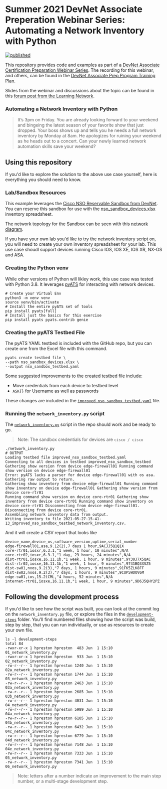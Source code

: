 # Summer 2021 DevNet Associate Preperation Webinar Series: Automating a Network Inventory with Python

[![published](https://static.production.devnetcloud.com/codeexchange/assets/images/devnet-published.svg)](https://developer.cisco.com/codeexchange/github/repo/hpreston/summer2021-devasc-prep-network-inventory-01)

This repository provides code and examples as part of a [DevNet Associate Certification Preparation Webinar Series](https://learningnetwork.cisco.com/s/article/devnet-associate-prep-program-in-one-place). The recording for this webinar, and others, can be found in the [DevNet Associate Prep Program Training Plan](https://learningnetwork.cisco.com/s/learning-plan-detail-standard?ltui__urlRecordId=a1c3i0000007q9cAAA&ltui__urlRedirect=learning-plan-detail-standard&t=1596603514739).

Slides from the webinar and discussions about the topic can be found in this [forum post from the Learning Network](https://learningnetwork.cisco.com/s/question/0D53i00001GCgmSCAT/devnet-associate-prep-automating-a-network-inventory-with-python?t=1623087847018).

### Automating a Network Inventory with Python

> It’s 3pm on Friday. You are already looking forward to your weekend and bingeing the latest season of your favorite show that just dropped. Your boss shows up and tells you he needs a full network inventory by Monday at 8am. He apologizes for ruining your weekend as he heads out to a concert. Can your newly learned network automation skills save your weekend?

## Using this repository 
If you'd like to explore the solution to the above use case yourself, here is everything you should need to know.  

### Lab/Sandbox Resources 
This example leverages the [Cisco NSO Reservable Sandbox from DevNet](https://devnetsandbox.cisco.com/RM/Diagram/Index/43964e62-a13c-4929-bde7-a2f68ad6b27c?diagramType=Topology).  You can reserve this sandbox for use with the [nso_sandbox_devices.xlsx](nso_sandbox_devices.xlsx) inventory spreadsheet.  

The network topology for the Sandbox can be seen with this [network diagram](NSO-Sandbox-Lab-Network-Topology.jpg).

If you have your own lab you'd like to try the network inventory script on, you will need to create your own inventory spreadsheet for your lab.  This use case shoudl support devices running Cisco IOS, IOS XE, IOS XR, NX-OS and ASA. 

### Creating the Python venv 
While other versions of Python will likley work, this use case was tested with Python 3.8.  It leverages [pyATS](https://developer.cisco.com/pyats) for interacting with network devices. 

```
# Create your Virtual Env
python3 -m venv venv
source venv/bin/activate
# Install the entire pyATS set of tools
pip install pyats[full]
# Install just the basics for this exercise
pip install pyats pyats.contrib genie
```

### Creating the pyATS Testbed File 
The pyATS YAML testbed is included with the GitHub repo, but you can create one from the Excel file with this command. 

```
pyats create testbed file \
--path nso_sandbox_devices.xlsx \
--output nso_sandbox_testbed.yaml
```

Some suggested improvements to the created testbed file include: 

* Move credentials from each device to testbed level
* `ASK{}` for Username as well as passwords

These changes are included in the [`improved_nso_sandbox_testbed.yaml`](improved_nso_sandbox_testbed.yaml) file. 

### Running the `network_inventory.py` script 
The [`network_inventory.py`](network_inventory.py) script in the repo should work and be ready to go.  

> Note: The sandbox credentials for devices are `cisco / cisco`

```
./network_inventory.py
# OUTPUT
Loading testbed file improved_nso_sandbox_testbed.yaml
Connecting to all devices in testbed improved_nso_sandbox_testbed
Gathering show version from device edge-firewall01 Running command show version on device edge-firewall01
Error: pyATS lacks a parser for device edge-firewall01 with os asa. Gathering raw output to return.
Gathering show inventory from device edge-firewall01 Running command show inventory on device edge-firewall01 Gathering show version from device core-rtr01
Running command show version on device core-rtr01 Gathering show inventory from device core-rtr01 Running command show inventory on device core-rtr01 Disconnecting from device edge-firewall01. Disconnecting from device core-rtr01.
Assembling network inventory data from output.
Writing inventory to file 2021-05-27-15-41- 13_improved_nso_sandbox_testbed_network_inventory.csv.
```

And it will create a CSV report that looks like 

```csv
device_name,device_os,software_version,uptime,serial_number 
edge-firewall01,asa,9.12(2),7 days 1 hour,9ACJJ5Q1Q1X 
core-rtr01,iosxr,6.3.1,"1 week, 1 hour, 10 minutes",N/A 
core-rtr02,iosxr,6.3.1,"1 day, 23 hours, 24 minutes",N/A 
dist-rtr01,iosxe,16.11.1b,"1 week, 1 hour, 9 minutes",9Y30J7X5QAC 
dist-rtr02,iosxe,16.11.1b,"1 week, 1 hour, 9 minutes",9741BQ3XSZ5 
dist-sw01,nxos,9.2(3),"7 days, 1 hours, 9 minutes",91FK5ZLK8FF 
dist-sw02,nxos,9.2(3),"7 days, 1 hours, 9 minutes",9CUP5WOOV6M 
edge-sw01,ios,15.2(CML,"4 hours, 52 minutes",N/A 
internet-rtr01,iosxe,16.11.1b,"1 week, 1 hour, 9 minutes",9D6J5QHY2PZ
```

## Following the development process 
If you'd like to see how the script was built, you can look at the commit log on the `network_inventory.py` file, or explore the files in the [`development-steps`](development-steps/) folder.  You'll find numbered files showing how the script was build, step by step, that you can run individually, or use as resources to create your own file.  

```
ls -l development-steps 
total 84
-rwxr-xr-x 1 hpreston hpreston  483 Jun  1 15:10 01_network_inventory.py
-rwxr-xr-x 1 hpreston hpreston  933 Jun  1 15:10 02_network_inventory.py
-rw-r--r-- 1 hpreston hpreston 1240 Jun  1 15:10 02a_network_inventory.py
-rw-r--r-- 1 hpreston hpreston 1744 Jun  1 15:10 03_network_inventory.py
-rw-r--r-- 1 hpreston hpreston 2463 Jun  1 15:10 03a_network_inventory.py
-rw-r--r-- 1 hpreston hpreston 2685 Jun  1 15:10 03b_network_inventory.py
-rw-r--r-- 1 hpreston hpreston 4031 Jun  1 15:10 04_network_inventory.py
-rw-r--r-- 1 hpreston hpreston 5989 Jun  1 15:10 04a_network_inventory.py
-rw-r--r-- 1 hpreston hpreston 6105 Jun  1 15:10 04b_network_inventory.py
-rw-r--r-- 1 hpreston hpreston 6432 Jun  1 15:10 04c_network_inventory.py
-rw-r--r-- 1 hpreston hpreston 6779 Jun  1 15:10 04d_network_inventory.py
-rw-r--r-- 1 hpreston hpreston 7148 Jun  1 15:10 04e_network_inventory.py
-rw-r--r-- 1 hpreston hpreston 7333 Jun  1 15:10 05_network_inventory.py
-rw-r--r-- 1 hpreston hpreston 7341 Jun  1 15:10 06_network_inventory.py
```

> Note: letters after a number indicate an improvement to the main step number, or a multi-stage development step.
